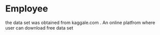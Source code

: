 # Employee

the data set was obtained from kaggale.com . An online platfrom where user can download free data set 
